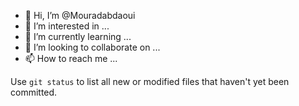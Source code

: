 - 👋 Hi, I’m @Mouradabdaoui
- 👀 I’m interested in ...
- 🌱 I’m currently learning ...
- 💞️ I’m looking to collaborate on ...
- 📫 How to reach me ...

<!---
Mouradabdaoui/Mouradabdaoui is a ✨ special ✨ repository because its `README.md` (this file) appears on your GitHub profile.
You can click the Preview link to take a look at your changes.
--->
Use `git status` to list all new or modified files that haven't yet been committed.
